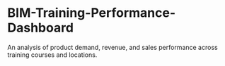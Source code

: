 # BIM-Training-Performance-Dashboard
An analysis of product demand, revenue, and sales performance across training courses and locations.
